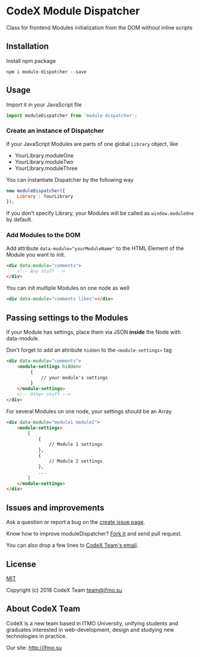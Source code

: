 # CodeX Module Dispatcher

Class for frontend Modules initialization from the DOM without inline scripts

## Installation

Install npm package
```
npm i module-dispatcher --save
```

## Usage

Import it in your JavaScript file
```js
import moduleDispatcher from 'module-dispatcher';
```

### Create an instance of Dispatcher

If your JavaScript Modules are parts of one global `Library` object, like

- YourLibrary.moduleOne
- YourLibrary.moduleTwo
- YourLibrary.moduleThree

You can instantiate Dispatcher by the following way
```js
new moduleDispatcher({
    Library : YourLibrary
});
```
If you don't specify Library, your Modules will be called as `window.moduleOne` by default.

### Add Modules to the DOM

Add attribute ```data-module="yourModuleName"``` to the HTML Element of the Module you want to init.
```html
<div data-module="comments">
    <!-- Any stuff -->
</div>
```
You can init multiple Modules on one node as well
```html
<div data-module="comments likes"></div>
```

## Passing settings to the Modules

If your Module has settings, place them via JSON **inside** the Node with data-module.

Don't forget to add an attribute `hidden` to the `<module-settings>` tag
```html
<div data-module="comments">
    <module-settings hidden>
         {
             // your module's settings
         }
    </module-settings>
    <!-- Other stuff -->
</div>
```
For several Modules on one node, your settings should be an Array
```html
<div data-module="module1 module2">
    <module-settings>
        [
            {
                // Module 1 settings
            },
            {
                // Module 2 settings
            },
            ...
        ]
    </module-settings>
</div>
```

## Issues and improvements

Ask a question or report a bug on the [create issue page](https://github.com/codex-team/moduleDispatcher/issues/new).

Know how to improve moduleDispatcher? [Fork it](https://github.com/codex-team/moduleDispatcher) and send pull request.

You can also drop a few lines to [CodeX Team's email](mailto:team@ifmo.su).

## License

[MIT](https://github.com/codex-team/dispatcher/LICENSE)

Copyright (c) 2018 CodeX Team <team@ifmo.su>

## About CodeX Team

CodeX is a new team based in ITMO University, unifying students and graduates interested in web-development, design and studying new technologies in practice.

Our site: http://ifmo.su